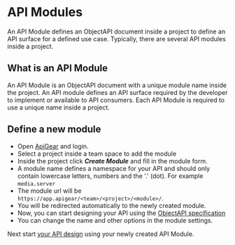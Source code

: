 # API Modules

An API Module defines an ObjectAPI document inside a project to define an API surface for a defined use case. Typically, there are several API modules inside a project.

## What is an API Module

An API Module is an ObjectAPI document with a unique module name inside the project. An API module defines an API surface required by the developer to implement or available to API consumers. Each API Module is required to use a unique name inside a project.

## Define a new module

- Open [ApiGear](https://app.apigear.io) and login.
- Select a project inside a team space to add the module
- Inside the project click **_Create Module_** and fill in the module form.
- A module name defines a namespace for your API and should only contain lowercase letters, numbers and the '.' (dot). For example `media.server`
- The module url will be `https://app.apigear/<team>/<project>/<module>/`.
- You will be redirected automatically to the newly created module.
- Now, you can start designing your API using the [ObjectAPI specification](../objectapi/overview)
- You can change the name and other options in the module settings.

Next start [your API design](../objectapi/overview) using your newly created API Module.

